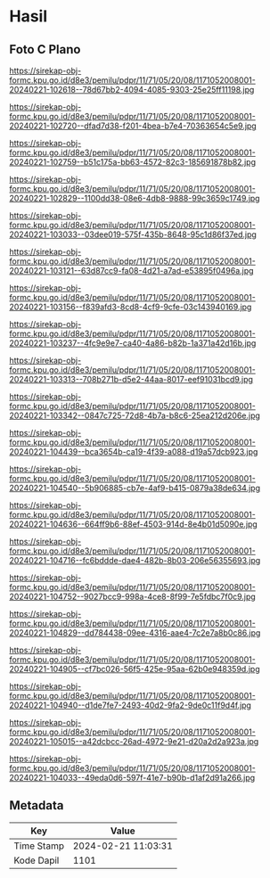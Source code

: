 # Hasil

## Foto C Plano

https://sirekap-obj-formc.kpu.go.id/d8e3/pemilu/pdpr/11/71/05/20/08/1171052008001-20240221-102618--78d67bb2-4094-4085-9303-25e25ff11198.jpg

https://sirekap-obj-formc.kpu.go.id/d8e3/pemilu/pdpr/11/71/05/20/08/1171052008001-20240221-102720--dfad7d38-f201-4bea-b7e4-70363654c5e9.jpg

https://sirekap-obj-formc.kpu.go.id/d8e3/pemilu/pdpr/11/71/05/20/08/1171052008001-20240221-102759--b51c175a-bb63-4572-82c3-185691878b82.jpg

https://sirekap-obj-formc.kpu.go.id/d8e3/pemilu/pdpr/11/71/05/20/08/1171052008001-20240221-102829--1100dd38-08e6-4db8-9888-99c3659c1749.jpg

https://sirekap-obj-formc.kpu.go.id/d8e3/pemilu/pdpr/11/71/05/20/08/1171052008001-20240221-103033--03dee019-575f-435b-8648-95c1d86f37ed.jpg

https://sirekap-obj-formc.kpu.go.id/d8e3/pemilu/pdpr/11/71/05/20/08/1171052008001-20240221-103121--63d87cc9-fa08-4d21-a7ad-e53895f0496a.jpg

https://sirekap-obj-formc.kpu.go.id/d8e3/pemilu/pdpr/11/71/05/20/08/1171052008001-20240221-103156--f839afd3-8cd8-4cf9-9cfe-03c143940169.jpg

https://sirekap-obj-formc.kpu.go.id/d8e3/pemilu/pdpr/11/71/05/20/08/1171052008001-20240221-103237--4fc9e9e7-ca40-4a86-b82b-1a371a42d16b.jpg

https://sirekap-obj-formc.kpu.go.id/d8e3/pemilu/pdpr/11/71/05/20/08/1171052008001-20240221-103313--708b271b-d5e2-44aa-8017-eef91031bcd9.jpg

https://sirekap-obj-formc.kpu.go.id/d8e3/pemilu/pdpr/11/71/05/20/08/1171052008001-20240221-103342--0847c725-72d8-4b7a-b8c6-25ea212d206e.jpg

https://sirekap-obj-formc.kpu.go.id/d8e3/pemilu/pdpr/11/71/05/20/08/1171052008001-20240221-104439--bca3654b-ca19-4f39-a088-d19a57dcb923.jpg

https://sirekap-obj-formc.kpu.go.id/d8e3/pemilu/pdpr/11/71/05/20/08/1171052008001-20240221-104540--5b906885-cb7e-4af9-b415-0879a38de634.jpg

https://sirekap-obj-formc.kpu.go.id/d8e3/pemilu/pdpr/11/71/05/20/08/1171052008001-20240221-104636--664ff9b6-88ef-4503-914d-8e4b01d5090e.jpg

https://sirekap-obj-formc.kpu.go.id/d8e3/pemilu/pdpr/11/71/05/20/08/1171052008001-20240221-104716--fc6bddde-dae4-482b-8b03-206e56355693.jpg

https://sirekap-obj-formc.kpu.go.id/d8e3/pemilu/pdpr/11/71/05/20/08/1171052008001-20240221-104752--9027bcc9-998a-4ce8-8f99-7e5fdbc7f0c9.jpg

https://sirekap-obj-formc.kpu.go.id/d8e3/pemilu/pdpr/11/71/05/20/08/1171052008001-20240221-104829--dd784438-09ee-4316-aae4-7c2e7a8b0c86.jpg

https://sirekap-obj-formc.kpu.go.id/d8e3/pemilu/pdpr/11/71/05/20/08/1171052008001-20240221-104905--cf7bc026-56f5-425e-95aa-62b0e948359d.jpg

https://sirekap-obj-formc.kpu.go.id/d8e3/pemilu/pdpr/11/71/05/20/08/1171052008001-20240221-104940--d1de7fe7-2493-40d2-9fa2-9de0c11f9d4f.jpg

https://sirekap-obj-formc.kpu.go.id/d8e3/pemilu/pdpr/11/71/05/20/08/1171052008001-20240221-105015--a42dcbcc-26ad-4972-9e21-d20a2d2a923a.jpg

https://sirekap-obj-formc.kpu.go.id/d8e3/pemilu/pdpr/11/71/05/20/08/1171052008001-20240221-104033--49eda0d6-597f-41e7-b90b-d1af2d91a266.jpg


## Metadata

| Key        | Value               |
| ---------- | ------------------- |
| Time Stamp | 2024-02-21 11:03:31 |
| Kode Dapil | 1101                |



